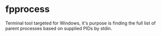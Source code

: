 # fpprocess
Terminal tool targeted for Windows, it's purpose is finding the full list of parent processes based on supplied PIDs by stdin.
